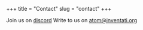 +++
title = "Contact"
slug = "contact"
+++

Join us on [discord](https://discord.gg/XGwkkkzs)
Write to us on atom@inventati.org
